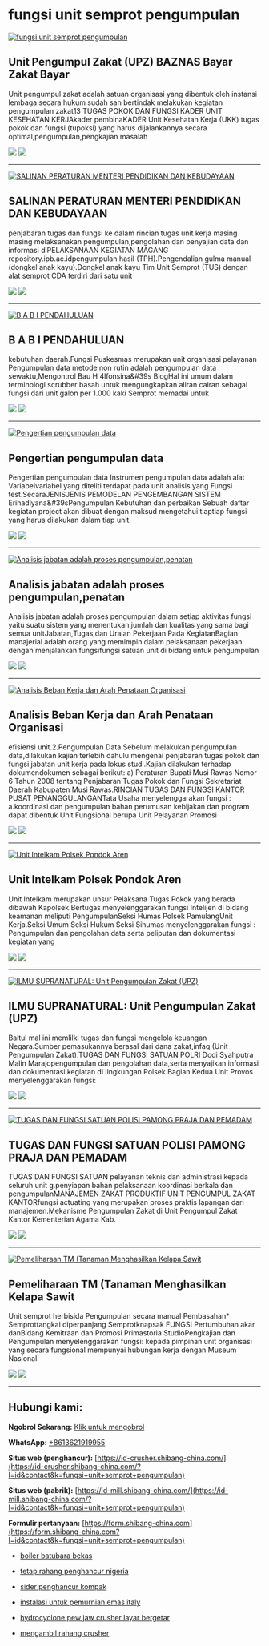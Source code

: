 # fungsi unit semprot pengumpulan

<a href="https://swt.shibang-china.com/?l=id&img&k=fungsi+unit+semprot+pengumpulan" target="_blank">![fungsi unit semprot pengumpulan](http://static.shibang-china.com/all-800x300/27.jpg)</a>

## Unit Pengumpul Zakat (UPZ) BAZNAS Bayar Zakat Bayar
Unit pengumpul zakat adalah satuan organisasi yang dibentuk oleh instansi lembaga secara hukum sudah sah bertindak melakukan kegiatan pengumpulan zakat13 TUGAS POKOK DAN FUNGSI KADER UNIT KESEHATAN KERJAkader pembinaKADER Unit Kesehatan Kerja (UKK) tugas pokok dan fungsi (tupoksi) yang harus dijalankannya secara optimal,pengumpulan,pengkajian masalah


<a href="https://whatsapp.shibangsoft.com/WhatsApp.php" target="_blank" title="WhatsApp">![](http://static.shibang-china.com/icon/whatsapp.png)</a> <a href="https://swt.shibang-china.com/?l=id&icon&k=fungsi+unit+semprot+pengumpulan" target="_blank">![](http://static.shibang-china.com/icon/chat-id.png)</a>

---

<a href="https://swt.shibang-china.com/?l=id&img&k=fungsi+unit+semprot+pengumpulan" target="_blank">![SALINAN PERATURAN MENTERI PENDIDIKAN DAN KEBUDAYAAN](http://static.shibang-china.com/all-800x300/1285.jpg)</a>

## SALINAN PERATURAN MENTERI PENDIDIKAN DAN KEBUDAYAAN
penjabaran tugas dan fungsi ke dalam rincian tugas unit kerja masing masing melaksanakan pengumpulan,pengolahan dan penyajian data dan informasi diPELAKSANAAN KEGIATAN MAGANG repository.ipb.ac.idpengumpulan hasil (TPH).Pengendalian gulma manual (dongkel anak kayu).Dongkel anak kayu Tim Unit Semprot (TUS) dengan alat semprot CDA terdiri dari satu unit


<a href="https://whatsapp.shibangsoft.com/WhatsApp.php" target="_blank" title="WhatsApp">![](http://static.shibang-china.com/icon/whatsapp.png)</a> <a href="https://swt.shibang-china.com/?l=id&icon&k=fungsi+unit+semprot+pengumpulan" target="_blank">![](http://static.shibang-china.com/icon/chat-id.png)</a>

---

<a href="https://swt.shibang-china.com/?l=id&img&k=fungsi+unit+semprot+pengumpulan" target="_blank">![B A B I PENDAHULUAN](http://static.shibang-china.com/all-800x300/1293.jpg)</a>

## B A B I PENDAHULUAN
kebutuhan daerah.Fungsi Puskesmas merupakan unit organisasi pelayanan Pengumpulan data metode non rutin adalah pengumpulan data sewaktu,Mengontrol Bau H 4lfonsina&#39s BlogHal ini umum dalam terminologi scrubber basah untuk mengungkapkan aliran cairan sebagai fungsi dari unit galon per 1.000 kaki Semprot memadai untuk


<a href="https://whatsapp.shibangsoft.com/WhatsApp.php" target="_blank" title="WhatsApp">![](http://static.shibang-china.com/icon/whatsapp.png)</a> <a href="https://swt.shibang-china.com/?l=id&icon&k=fungsi+unit+semprot+pengumpulan" target="_blank">![](http://static.shibang-china.com/icon/chat-id.png)</a>

---

<a href="https://swt.shibang-china.com/?l=id&img&k=fungsi+unit+semprot+pengumpulan" target="_blank">![Pengertian pengumpulan data](http://static.shibang-china.com/all-800x300/1460.jpg)</a>

## Pengertian pengumpulan data
Pengertian pengumpulan data Instrumen pengumpulan data adalah alat Variabelvariabel yang diteliti terdapat pada unit analisis yang Fungsi test.SecaraJENISJENIS PEMODELAN PENGEMBANGAN SISTEM Erihadiyana&#39sPengumpulan Kebutuhan dan perbaikan Sebuah daftar kegiatan project akan dibuat dengan maksud mengetahui tiaptiap fungsi yang harus dilakukan dalam tiap unit.


<a href="https://whatsapp.shibangsoft.com/WhatsApp.php" target="_blank" title="WhatsApp">![](http://static.shibang-china.com/icon/whatsapp.png)</a> <a href="https://swt.shibang-china.com/?l=id&icon&k=fungsi+unit+semprot+pengumpulan" target="_blank">![](http://static.shibang-china.com/icon/chat-id.png)</a>

---

<a href="https://swt.shibang-china.com/?l=id&img&k=fungsi+unit+semprot+pengumpulan" target="_blank">![Analisis jabatan adalah proses pengumpulan,penatan](http://static.shibang-china.com/all-800x300/1196.jpg)</a>

## Analisis jabatan adalah proses pengumpulan,penatan
Analisis jabatan adalah proses pengumpulan dalam setiap aktivitas fungsi yaitu suatu sistem yang menentukan jumlah dan kualitas yang sama bagi semua unitJabatan,Tugas,dan Uraian Pekerjaan Pada KegiatanBagian manajerial adalah orang yang memimpin dalam pelaksanaan pekerjaan dengan menjalankan fungsifungsi satuan unit di bidang untuk pengumpulan


<a href="https://whatsapp.shibangsoft.com/WhatsApp.php" target="_blank" title="WhatsApp">![](http://static.shibang-china.com/icon/whatsapp.png)</a> <a href="https://swt.shibang-china.com/?l=id&icon&k=fungsi+unit+semprot+pengumpulan" target="_blank">![](http://static.shibang-china.com/icon/chat-id.png)</a>

---

<a href="https://swt.shibang-china.com/?l=id&img&k=fungsi+unit+semprot+pengumpulan" target="_blank">![Analisis Beban Kerja dan Arah Penataan Organisasi](http://static.shibang-china.com/all-800x300/1485.jpg)</a>

## Analisis Beban Kerja dan Arah Penataan Organisasi
efisiensi unit.2.Pengumpulan Data Sebelum melakukan pengumpulan data,dilakukan kajian terlebih dahulu mengenai penjabaran tugas pokok dan fungsi jabatan unit kerja pada lokus studi.Kajian dilakukan terhadap dokumendokumen sebagai berikut: a) Peraturan Bupati Musi Rawas Nomor 6 Tahun 2008 tentang Penjabaran Tugas Pokok dan Fungsi Sekretariat Daerah Kabupaten Musi Rawas.RINCIAN TUGAS DAN FUNGSI KANTOR PUSAT PENANGGULANGANTata Usaha menyelenggarakan fungsi : a.koordinasi dan pengumpulan bahan perumusan kebijakan dan program dapat dibentuk Unit Fungsional berupa Unit Pelayanan Promosi


<a href="https://whatsapp.shibangsoft.com/WhatsApp.php" target="_blank" title="WhatsApp">![](http://static.shibang-china.com/icon/whatsapp.png)</a> <a href="https://swt.shibang-china.com/?l=id&icon&k=fungsi+unit+semprot+pengumpulan" target="_blank">![](http://static.shibang-china.com/icon/chat-id.png)</a>

---

<a href="https://swt.shibang-china.com/?l=id&img&k=fungsi+unit+semprot+pengumpulan" target="_blank">![Unit Intelkam Polsek Pondok Aren](http://static.shibang-china.com/all-800x300/574.jpg)</a>

## Unit Intelkam Polsek Pondok Aren
Unit Intelkam merupakan unsur Pelaksana Tugas Pokok yang berada dibawah Kapolsek.Bertugas menyelenggarakan fungsi Intelijen di bidang keamanan meliputi PengumpulanSeksi Humas Polsek PamulangUnit Kerja.Seksi Umum Seksi Hukum Seksi Sihumas menyelenggarakan fungsi : Pengumpulan dan pengolahan data serta peliputan dan dokumentasi kegiatan yang


<a href="https://whatsapp.shibangsoft.com/WhatsApp.php" target="_blank" title="WhatsApp">![](http://static.shibang-china.com/icon/whatsapp.png)</a> <a href="https://swt.shibang-china.com/?l=id&icon&k=fungsi+unit+semprot+pengumpulan" target="_blank">![](http://static.shibang-china.com/icon/chat-id.png)</a>

---

<a href="https://swt.shibang-china.com/?l=id&img&k=fungsi+unit+semprot+pengumpulan" target="_blank">![ILMU SUPRANATURAL: Unit Pengumpulan Zakat (UPZ)](http://static.shibang-china.com/all-800x300/789.jpg)</a>

## ILMU SUPRANATURAL: Unit Pengumpulan Zakat (UPZ)
Baitul mal ini memlilki tugas dan fungsi mengelola keuangan Negara.Sumber pemasukannya berasal dari dana zakat,infaq,(Unit Pengumpulan Zakat).TUGAS DAN FUNGSI SATUAN POLRI Dodi Syahputra Malin Marajopengumpulan dan pengolahan data,serta menyajikan informasi dan dokumentasi kegiatan di lingkungan Polsek.Bagian Kedua Unit Provos menyelenggarakan fungsi:


<a href="https://whatsapp.shibangsoft.com/WhatsApp.php" target="_blank" title="WhatsApp">![](http://static.shibang-china.com/icon/whatsapp.png)</a> <a href="https://swt.shibang-china.com/?l=id&icon&k=fungsi+unit+semprot+pengumpulan" target="_blank">![](http://static.shibang-china.com/icon/chat-id.png)</a>

---

<a href="https://swt.shibang-china.com/?l=id&img&k=fungsi+unit+semprot+pengumpulan" target="_blank">![TUGAS DAN FUNGSI SATUAN POLISI PAMONG PRAJA DAN PEMADAM](http://static.shibang-china.com/all-800x300/1476.jpg)</a>

## TUGAS DAN FUNGSI SATUAN POLISI PAMONG PRAJA DAN PEMADAM
TUGAS DAN FUNGSI SATUAN pelayanan teknis dan administrasi kepada seluruh unit g.penyiapan bahan pelaksanaan koordinasi berkala dan pengumpulanMANAJEMEN ZAKAT PRODUKTIF UNIT PENGUMPUL ZAKAT KANTORfungsi actuating yang merupakan proses praktis lapangan dari manajemen.Mekanisme Pengumpulan Zakat di Unit Pengumpul Zakat Kantor Kementerian Agama Kab.


<a href="https://whatsapp.shibangsoft.com/WhatsApp.php" target="_blank" title="WhatsApp">![](http://static.shibang-china.com/icon/whatsapp.png)</a> <a href="https://swt.shibang-china.com/?l=id&icon&k=fungsi+unit+semprot+pengumpulan" target="_blank">![](http://static.shibang-china.com/icon/chat-id.png)</a>

---

<a href="https://swt.shibang-china.com/?l=id&img&k=fungsi+unit+semprot+pengumpulan" target="_blank">![Pemeliharaan TM (Tanaman Menghasilkan Kelapa Sawit](http://static.shibang-china.com/all-800x300/1027.jpg)</a>

## Pemeliharaan TM (Tanaman Menghasilkan Kelapa Sawit
Unit semprot herbisida Pengumpulan secara manual Pembasahan* Semprottangkai diperpanjang Semprotknapsak FUNGSI Pertumbuhan akar danBidang Kemitraan dan Promosi Primastoria StudioPengkajian dan Pengumpulan menyelenggarakan fungsi: kepada pimpinan unit organisasi yang secara fungsional mempunyai hubungan kerja dengan Museum Nasional.


<a href="https://whatsapp.shibangsoft.com/WhatsApp.php" target="_blank" title="WhatsApp">![](http://static.shibang-china.com/icon/whatsapp.png)</a> <a href="https://swt.shibang-china.com/?l=id&icon&k=fungsi+unit+semprot+pengumpulan" target="_blank">![](http://static.shibang-china.com/icon/chat-id.png)</a>

---
## Hubungi kami:

**Ngobrol Sekarang:** [Klik untuk mengobrol](https://swt.shibang-china.com?l=id&contact&k=fungsi+unit+semprot+pengumpulan)

**WhatsApp:**  [+8613621919955](https://whatsapp.shibangsoft.com/WhatsApp.php)

**Situs web (penghancur):** [https://id-crusher.shibang-china.com/](https://id-crusher.shibang-china.com/?l=id&contact&k=fungsi+unit+semprot+pengumpulan)

**Situs web (pabrik):** [https://id-mill.shibang-china.com/](https://id-mill.shibang-china.com/?l=id&contact&k=fungsi+unit+semprot+pengumpulan)

**Formulir pertanyaan:** [https://form.shibang-china.com](https://form.shibang-china.com?l=id&contact&k=fungsi+unit+semprot+pengumpulan)

* [boiler batubara bekas](../41/boiler%20batubara%20bekas.md)

* [tetap rahang penghancur nigeria](../41/tetap%20rahang%20penghancur%20nigeria.md)

* [sider penghancur kompak](../47/sider%20penghancur%20kompak.md)

* [instalasi untuk pemurnian emas italy](../47/instalasi%20untuk%20pemurnian%20emas%20italy.md)

* [hydrocyclone pew jaw crusher layar bergetar](../50/hydrocyclone%20pew%20jaw%20crusher%20layar%20bergetar.md)

* [mengambil rahang crusher](../48/mengambil%20rahang%20crusher.md)